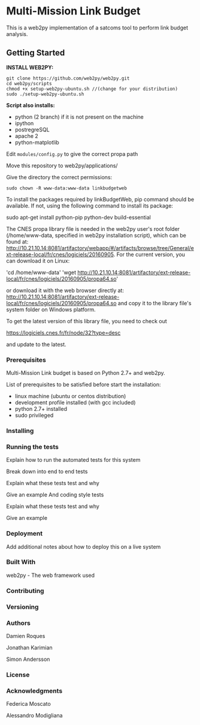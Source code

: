 # Multi-Mission Link Budget


This is a web2py implementation of a satcoms tool to perform link budget analysis.

## Getting Started

**INSTALL WEB2PY:**

```
git clone https://github.com/web2py/web2py.git
cd web2py/scripts
chmod +x setup-web2py-ubuntu.sh //(change for your distribution)
sudo ./setup-web2py-ubuntu.sh
```

**Script also installs:**

* python (2 branch) if it is not present on the machine
* ipython
* postregreSQL 
* apache 2
* python-matplotlib

Edit `modules/config.py` to give the correct propa path

Move this repository to web2py/applications/

Give the directory the correct permissions:

`sudo chown -R www-data:www-data linkbudgetweb`

To install the packages required by linkBudgetWeb, pip command should be available. 
If not, using the following command to install its package:

sudo apt-get install python-pip python-dev build-essential


The CNES propa library file is needed in the web2py user's root
folder (/home/www-data, specified in web2py installation script), which can be found at:
http://10.21.10.14:8081/artifactory/webapp/#/artifacts/browse/tree/General/ext-release-local/fr/cnes/logiciels/20160905.
For the current version, you can download it on Linux:

'cd /home/www-data'
'wget http://10.21.10.14:8081/artifactory/ext-release-local/fr/cnes/logiciels/20160905/propa64.so'

or download it with the web browser directly at:
http://10.21.10.14:8081/artifactory/ext-release-local/fr/cnes/logiciels/20160905/propa64.so
and copy it to the library file's system folder on Windows platform.

To get the latest version of this library file, you need to check out

https://logiciels.cnes.fr/fr/node/32?type=desc

and update to the latest.


### Prerequisites

Multi-Mission Link budget is based on Python 2.7+ and web2py. 

List of prerequisites to be satisfied before start the installation:

* linux machine (ubuntu or centos distribution)
* development profile installed (with gcc included)
* python 2.7+ installed
* sudo privileged 



### Installing



### Running the tests

Explain how to run the automated tests for this system

Break down into end to end tests

Explain what these tests test and why

Give an example
And coding style tests

Explain what these tests test and why

Give an example

### Deployment

Add additional notes about how to deploy this on a live system

### Built With

web2py - The web framework used

### Contributing



### Versioning



### Authors

Damien Roques

Jonathan Karimian

Simon Andersson

### License



### Acknowledgments


Federica Moscato

Alessandro Modigliana
